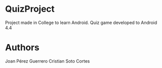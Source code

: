 # QuizProject
Project made in College to learn Android. Quiz game developed to Android 4.4

# Authors
Joan Pérez Guerrero
Cristian Soto Cortes
